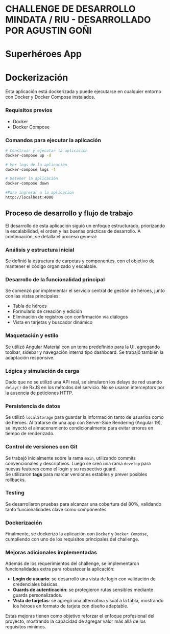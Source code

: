 # CHALLENGE DE DESARROLLO MINDATA / RIU - DESARROLLADO POR AGUSTIN GOÑI

# Superhéroes App

# Dockerización

Esta aplicación está dockerizada y puede ejecutarse en cualquier entorno con Docker y Docker Compose instalados.

### Requisitos previos
- Docker
- Docker Compose

### Comandos para ejecutar la aplicación

```bash
# Construir y ejecutar la aplicación
docker-compose up -d

# Ver logs de la aplicación
docker-compose logs -f

# Detener la aplicación
docker-compose down

#Para ingresar a la aplicacion
http://localhost:4000
```

## Proceso de desarrollo y flujo de trabajo

El desarrollo de esta aplicación siguió un enfoque estructurado, priorizando la escalabilidad, el orden y las buenas prácticas de desarrollo. A continuación, se detalla el proceso general:

### Análisis y estructura inicial
Se definió la estructura de carpetas y componentes, con el objetivo de mantener el código organizado y escalable.

### Desarrollo de la funcionalidad principal
Se comenzó por implementar el servicio central de gestión de héroes, junto con las vistas principales:

- Tabla de héroes  
- Formulario de creación y edición  
- Eliminación de registros con confirmación vía diálogos  
- Vista en tarjetas y buscador dinámico  

### Maquetación y estilo
Se utilizó Angular Material con un tema predefinido para la UI, agregando toolbar, sidebar y navegación interna tipo dashboard. Se trabajó también la adaptación responsive.

### Lógica y simulación de carga
Dado que no se utilizó una API real, se simularon los delays de red usando `delay()` de RxJS en los métodos del servicio. No se usaron interceptors por la ausencia de peticiones HTTP.

### Persistencia de datos
Se utilizó `localStorage` para guardar la información tanto de usuarios como de héroes. Al tratarse de una app con Server-Side Rendering (Angular 19), se inyectó el almacenamiento condicionalmente para evitar errores en tiempo de renderizado.

### Control de versiones con Git
Se trabajó inicialmente sobre la rama `main`, utilizando commits convencionales y descriptivos. Luego se creó una rama `develop` para nuevas features como el login y su respectivo guard.  
Se utilizaron **tags** para marcar versiones estables y prever posibles rollbacks.

### Testing
Se desarrollaron pruebas para alcanzar una cobertura del 80%, validando tanto funcionalidades clave como componentes.

### Dockerización
Finalmente, se dockerizó la aplicación con `Docker` y `Docker Compose`, cumpliendo con uno de los requisitos principales del challenge.

### Mejoras adicionales implementadas
Además de los requerimientos del challenge, se implementaron funcionalidades extra para robustecer la aplicación:

- **Login de usuario**: se desarrolló una vista de login con validación de credenciales básicas.
- **Guards de autenticación**: se protegieron rutas sensibles mediante guards personalizados.
- **Vista de tarjetas**: se agregó una alternativa visual a la tabla, mostrando los héroes en formato de tarjeta con diseño adaptable.

Estas mejoras tienen como objetivo reforzar el enfoque profesional del proyecto, mostrando la capacidad de agregar valor más allá de los requisitos mínimos.